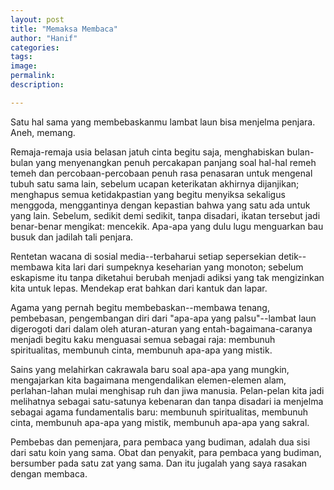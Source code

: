 ```yaml
---
layout: post
title: "Memaksa Membaca"
author: "Hanif" 
categories: 
tags: 
image: 
permalink: 
description:

---
```


Satu hal sama yang membebaskanmu lambat laun bisa menjelma penjara. Aneh, memang. 

Remaja-remaja usia belasan jatuh cinta begitu saja, menghabiskan bulan-bulan yang menyenangkan penuh percakapan panjang soal hal-hal remeh temeh dan percobaan-percobaan penuh rasa penasaran untuk mengenal tubuh satu sama lain, sebelum ucapan keterikatan akhirnya dijanjikan; menghapus semua ketidakpastian yang begitu menyiksa sekaligus menggoda, menggantinya dengan kepastian bahwa yang satu ada untuk yang lain. Sebelum, sedikit demi sedikit, tanpa disadari, ikatan tersebut jadi benar-benar mengikat: mencekik. Apa-apa yang dulu lugu menguarkan bau busuk dan jadilah tali penjara. 

Rentetan wacana di sosial media--terbaharui setiap sepersekian detik--membawa kita lari dari sumpeknya keseharian yang monoton; sebelum eskapisme itu tanpa diketahui berubah menjadi adiksi yang tak mengizinkan kita untuk lepas. Mendekap erat bahkan dari kantuk dan lapar. 

Agama yang pernah begitu membebaskan--membawa tenang, pembebasan, pengembangan diri dari "apa-apa yang palsu"--lambat laun digerogoti dari dalam oleh aturan-aturan yang entah-bagaimana-caranya menjadi begitu kaku menguasai semua sebagai raja: membunuh spiritualitas, membunuh cinta, membunuh apa-apa yang mistik.

Sains yang melahirkan cakrawala baru soal apa-apa yang mungkin, mengajarkan kita bagaimana mengendalikan elemen-elemen alam, perlahan-lahan mulai menghisap ruh dan jiwa manusia. Pelan-pelan kita jadi melihatnya sebagai satu-satunya kebenaran dan tanpa disadari ia menjelma sebagai agama fundamentalis baru: membunuh spiritualitas, membunuh cinta, membunuh apa-apa yang mistik, membunuh apa-apa yang sakral. 

Pembebas dan pemenjara, para pembaca yang budiman, adalah dua sisi dari satu koin yang sama. Obat dan penyakit, para pembaca yang budiman, bersumber pada satu zat yang sama. Dan itu jugalah yang saya rasakan dengan membaca. 